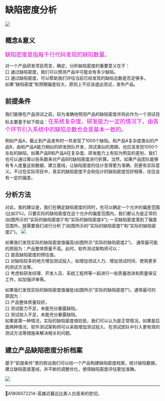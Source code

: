 
# 缺陷密度分析

![](https://shen89s.github.io/resFiles/r3/缺陷密度分析.png)

## 概念&意义
<font color="#dd00dd" size="4" face="楷体">缺陷密度是指每千行代码发现的缺陷数量。</font>

对一个产品研发项目而言，确定、分析缺陷密度的重要意义在于：   
口  通过缺陷密度，我们可以预测产品中可能会有多少缺陷。   
口  通过缺陷密度，可以帮助我们评估当前已经发现的缺陷总数是否足够多。   
如果“缺陷密度”和预期偏差较大，原则上不应该退出测试，发布产品。

## 前提条件
我们能够在产品测试之前，较为准确地预测产品的缺陷密度并将此作为一个测试目标主要基于如下假设：<font color="#dd00dd" size="4" face="楷体">在系统复杂度、研发能力一定的情况下，由各个环节引入系统中的缺陷总数也会是基本一致的。</font> 

例如产品A，截止到产品发布时一共发现了1000个缺陷。和产品A复杂度类似的产品B，由和产品A能力相似的研发团队开发，测试类似的周期，也应该发现1000个左右的缺陷。如果产品B和产品A在复杂度、研发能力上有较为明显的差别，我们也可以通过乘以些系数来对产品B的缺陷密度进行折算。当然，如果产品团队能够有专人度量这些数据，建立基线，让缺陷密度的估计变得更为准确，则更有实际意义。不过在实际项目中，真实的缺陷密度不会和估计的缺陷密度恰好相等，往往会有一定的偏差。

## 分析方法
对此，我的建议是，我们在确定缺陷密度的同时，也可以确定一个允许的偏差范围(比如3%)。只要实际的缺陷密度在这个允许的偏差范围内，我们都认为是正常的(如图所示的“实际的缺陷密度3”和“实际的缺陷密度4”); 一旦缺陷密度落到了偏差范围外，就需要我们进行分析了(如图所示的“实际的缺陷密度1”和“实际的缺陷密度2”)。
![](https://shen89s.github.io/resFiles/r2/缺陷密度落到偏差范围外.jpg)

如果我们发现实际的缺陷密度值偏高(如图所示“实际的缺陷密度2”)，
通常最可能的原因为：产品整体质量不高。此时，软件测试架构师可以：   
口  提高缺陷密度的预估值。   
口  对缺陷较多的地方增加测试投入，如增加测试人力、增加测试时间、使用更多的测试方法等。   
口  考虑和研发经理、开发人员、系统工程师等一起进行一些质量改进和质量保证工作，如加强评审等。   

如果我们发现实际的缺陷密度值偏低(如图所示“实际的缺陷密度1”)，通常最可的原因为：   
口  产品整体质量较好。   
口  测试能力不足，未能充分暴露缺陷。   
口  测试投入不足，未能充分暴露缺陷。   
如果是第一种情况，实际的缺陷密度值较低，我们可以认为是正常情况。如果是后面两种情况，软件测试架构师可以采取增加测试投入、在测试团队中引入更有效的测试方法等措施来解决相关的问题。

## 建立产品缺陷密度分析档案
基于“前提条件”里的假设我们可以给一个产品构建缺陷密度档案，统计缺陷数据，建立缺陷密度基线，并不断的调整优化，使得缺陷密度评估更加准确。

![](https://shen89s.github.io/resFiles/r3/产品缺陷密度分析档案.jpg)


* * *
:bell:A1806072214-英雄迟暮远比美人白首来的悲切。
